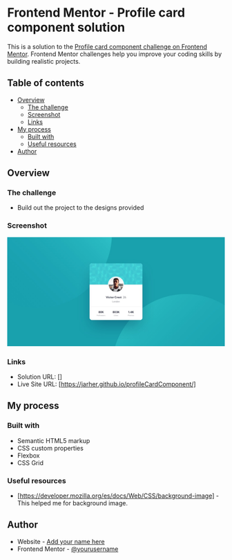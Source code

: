 # Frontend Mentor - Profile card component solution

This is a solution to the [Profile card component challenge on Frontend Mentor](https://www.frontendmentor.io/challenges/profile-card-component-cfArpWshJ). Frontend Mentor challenges help you improve your coding skills by building realistic projects. 

## Table of contents

- [Overview](#overview)
  - [The challenge](#the-challenge)
  - [Screenshot](#screenshot)
  - [Links](#links)
- [My process](#my-process)
  - [Built with](#built-with)
  - [Useful resources](#useful-resources)
- [Author](#author)

## Overview

### The challenge

- Build out the project to the designs provided

### Screenshot

![](./design/desktop-design.jpg)

### Links

- Solution URL: []
- Live Site URL: [https://jarher.github.io/profileCardComponent/]

## My process

### Built with

- Semantic HTML5 markup
- CSS custom properties
- Flexbox
- CSS Grid

### Useful resources

- [https://developer.mozilla.org/es/docs/Web/CSS/background-image] - This helped me for background image.

## Author

- Website - [Add your name here](https://www.your-site.com)
- Frontend Mentor - [@yourusername](https://www.frontendmentor.io/profile/yourusername)

